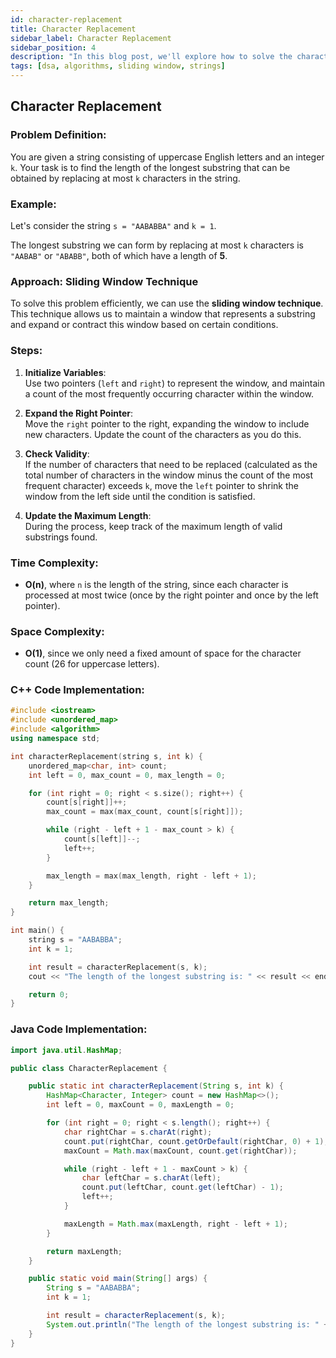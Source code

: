 ```yaml
---
id: character-replacement
title: Character Replacement
sidebar_label: Character Replacement
sidebar_position: 4
description: "In this blog post, we'll explore how to solve the character replacement problem using the sliding window technique."
tags: [dsa, algorithms, sliding window, strings]
---
```


## Character Replacement

### Problem Definition:

You are given a string consisting of uppercase English letters and an integer `k`. Your task is to find the length of the longest substring that can be obtained by replacing at most `k` characters in the string.

### Example:

Let's consider the string `s = "AABABBA"` and `k = 1`. 

The longest substring we can form by replacing at most `k` characters is `"AABAB"` or `"ABABB"`, both of which have a length of **5**.

### Approach: Sliding Window Technique

To solve this problem efficiently, we can use the **sliding window technique**. This technique allows us to maintain a window that represents a substring and expand or contract this window based on certain conditions.

### Steps:

1. **Initialize Variables**:  
   Use two pointers (`left` and `right`) to represent the window, and maintain a count of the most frequently occurring character within the window.

2. **Expand the Right Pointer**:  
   Move the `right` pointer to the right, expanding the window to include new characters. Update the count of the characters as you do this.

3. **Check Validity**:  
   If the number of characters that need to be replaced (calculated as the total number of characters in the window minus the count of the most frequent character) exceeds `k`, move the `left` pointer to shrink the window from the left side until the condition is satisfied.

4. **Update the Maximum Length**:  
   During the process, keep track of the maximum length of valid substrings found.

### Time Complexity:
- **O(n)**, where `n` is the length of the string, since each character is processed at most twice (once by the right pointer and once by the left pointer).

### Space Complexity:
- **O(1)**, since we only need a fixed amount of space for the character count (26 for uppercase letters).

### C++ Code Implementation:

```cpp
#include <iostream>
#include <unordered_map>
#include <algorithm>
using namespace std;

int characterReplacement(string s, int k) {
    unordered_map<char, int> count;
    int left = 0, max_count = 0, max_length = 0;

    for (int right = 0; right < s.size(); right++) {
        count[s[right]]++;
        max_count = max(max_count, count[s[right]]);

        while (right - left + 1 - max_count > k) {
            count[s[left]]--;
            left++;
        }

        max_length = max(max_length, right - left + 1);
    }

    return max_length;
}

int main() {
    string s = "AABABBA";
    int k = 1;

    int result = characterReplacement(s, k);
    cout << "The length of the longest substring is: " << result << endl;

    return 0;
}
```
### Java Code Implementation:
```java
import java.util.HashMap;

public class CharacterReplacement {

    public static int characterReplacement(String s, int k) {
        HashMap<Character, Integer> count = new HashMap<>();
        int left = 0, maxCount = 0, maxLength = 0;

        for (int right = 0; right < s.length(); right++) {
            char rightChar = s.charAt(right);
            count.put(rightChar, count.getOrDefault(rightChar, 0) + 1);
            maxCount = Math.max(maxCount, count.get(rightChar));

            while (right - left + 1 - maxCount > k) {
                char leftChar = s.charAt(left);
                count.put(leftChar, count.get(leftChar) - 1);
                left++;
            }

            maxLength = Math.max(maxLength, right - left + 1);
        }

        return maxLength;
    }

    public static void main(String[] args) {
        String s = "AABABBA";
        int k = 1;

        int result = characterReplacement(s, k);
        System.out.println("The length of the longest substring is: " + result);
    }
}
```
